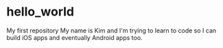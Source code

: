 # hello_world
My first repository
My name is Kim and I'm trying to learn to code so I can build iOS apps and eventually Android apps too.
